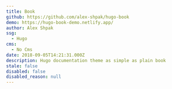 ```yaml
---
title: Book
github: https://github.com/alex-shpak/hugo-book
demo: https://hugo-book-demo.netlify.app/
author: Alex Shpak
ssg:
  - Hugo
cms:
  - No Cms
date: 2018-09-05T14:21:31.000Z
description: Hugo documentation theme as simple as plain book
stale: false
disabled: false
disabled_reason: null
---
```

